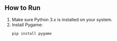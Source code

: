 ## How to Run

1. Make sure Python 3.x is installed on your system.
2. Install Pygame:
   ```bash
   pip install pygame
